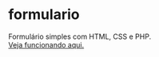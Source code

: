 # formulario
 Formulário simples com HTML, CSS e PHP.<br>
 <a href="https://formulario-peach-two.vercel.app/" target="_blank"> Veja funcionando aqui.</a>
